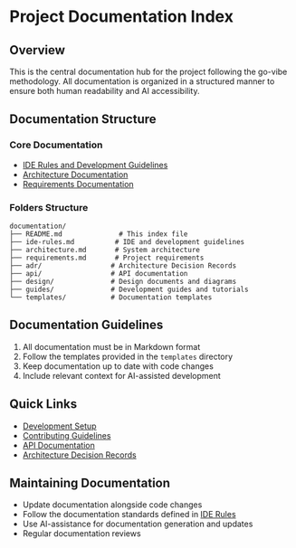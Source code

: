 # Project Documentation Index

## Overview
This is the central documentation hub for the project following the go-vibe methodology. All documentation is organized in a structured manner to ensure both human readability and AI accessibility.

## Documentation Structure

### Core Documentation
- [IDE Rules and Development Guidelines](./ide-rules.md)
- [Architecture Documentation](./architecture.md)
- [Requirements Documentation](./requirements.md)

### Folders Structure
```
documentation/
├── README.md              # This index file
├── ide-rules.md          # IDE and development guidelines
├── architecture.md       # System architecture
├── requirements.md       # Project requirements
├── adr/                 # Architecture Decision Records
├── api/                 # API documentation
├── design/              # Design documents and diagrams
├── guides/              # Development guides and tutorials
└── templates/           # Documentation templates
```

## Documentation Guidelines
1. All documentation must be in Markdown format
2. Follow the templates provided in the `templates` directory
3. Keep documentation up to date with code changes
4. Include relevant context for AI-assisted development

## Quick Links
- [Development Setup](./guides/development-setup.md)
- [Contributing Guidelines](./guides/contributing.md)
- [API Documentation](./api/README.md)
- [Architecture Decision Records](./adr/README.md)

## Maintaining Documentation
- Update documentation alongside code changes
- Follow the documentation standards defined in [IDE Rules](./ide-rules.md)
- Use AI-assistance for documentation generation and updates
- Regular documentation reviews 